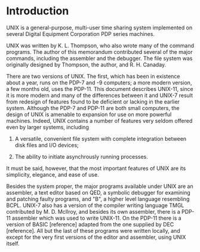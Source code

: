 # Introduction 

UNIX is a general-purpose, multi-user time sharing system implemented
on several Digital Equipment Corporation PDP series machines.

UNIX was written by K. L. Thompson, who also wrote many of the
command programs. The author of this memorandum contributed
several of the major commands, including the assembler and the
debugger. The file system was originally designed by Thompson,
the author, and R. H. Canaday.

There are two versions of UNIX. The first, which has been in existence
about a year, runs on the PDP-7 and -9 computers; a more
modern version, a few months old, uses the PDP-11. This document
describes UNIX-11, since it is more modern and many of the differences
between it and UNIX-7 result from redesign of features
found to be deficient or lacking in the earlier system.
Although the PDP-7 and PDP-11 are both small computers, the
design of UNIX is amenable to expansion for use on more powerful
machines. Indeed, UNIX contains a number of features very seldom
offered even by larger systems, including

1. A versatile, convenient file system with complete integration
      between disk files and I/O devices;

2. The ability to initiate asynchrously running processes.

It must be said, however, that the most important features of
UNIX are its simplicity, elegance, and ease of use.

Besides the system proper, the major programs available under
UNIX are an assembler, a text editor based on QED, a symbolic
debugger for examining and patching faulty programs, and "B", a
higher level language resembling BCPL. UNIX-7 also has a version
of the compiler writing language TMGL contributed by M. D.
McIlroy, and besides its own assembler, there is a PDP-11
assembler which was used to write UNIX-11. On the PDP-11 there is
a version of BASIC [reference] adapted from the one supplied by
DEC [reference]. All but the last of these programs were written
locally, and except for the very first versions of the editor and
assembler, using UNIX itself.
